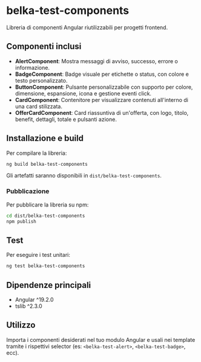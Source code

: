 # belka-test-components

Libreria di componenti Angular riutilizzabili per progetti frontend.

## Componenti inclusi

- **AlertComponent**: Mostra messaggi di avviso, successo, errore o informazione.
- **BadgeComponent**: Badge visuale per etichette o status, con colore e testo personalizzato.
- **ButtonComponent**: Pulsante personalizzabile con supporto per colore, dimensione, espansione, icona e gestione eventi click.
- **CardComponent**: Contenitore per visualizzare contenuti all'interno di una card stilizzata.
- **OfferCardComponent**: Card riassuntiva di un'offerta, con logo, titolo, benefit, dettagli, totale e pulsanti azione.

## Installazione e build

Per compilare la libreria:

```bash
ng build belka-test-components
```

Gli artefatti saranno disponibili in `dist/belka-test-components`.

### Pubblicazione

Per pubblicare la libreria su npm:

```bash
cd dist/belka-test-components
npm publish
```

## Test

Per eseguire i test unitari:

```bash
ng test belka-test-components
```

## Dipendenze principali

- Angular ^19.2.0
- tslib ^2.3.0

## Utilizzo

Importa i componenti desiderati nel tuo modulo Angular e usali nei template tramite i rispettivi selector (es: `<belka-test-alert>`, `<belka-test-badge>`, ecc).
